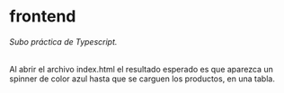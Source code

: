 # frontend
###### Subo práctica de Typescript.
Al abrir el archivo index.html el resultado esperado es que aparezca un spinner de color azul hasta que se carguen los productos, en una tabla.
